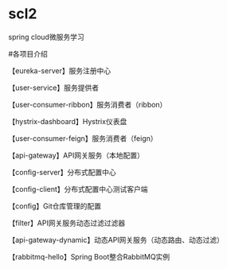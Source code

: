 # scl2
spring cloud微服务学习

#各项目介绍

【eureka-server】服务注册中心

【user-service】服务提供者

【user-consumer-ribbon】服务消费者（ribbon）

【hystrix-dashboard】Hystrix仪表盘

【user-consumer-feign】服务消费者（feign）

【api-gateway】API网关服务（本地配置）

【config-server】分布式配置中心

【config-client】分布式配置中心测试客户端

【config】Git仓库管理的配置

【filter】API网关服务动态过滤过滤器

【api-gateway-dynamic】动态API网关服务（动态路由、动态过滤）

【rabbitmq-hello】Spring Boot整合RabbitMQ实例



